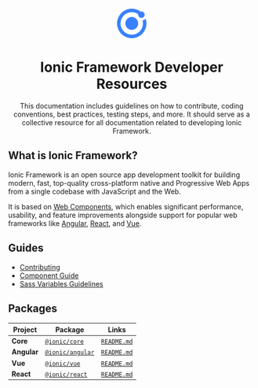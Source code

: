 <p align="center">
  <a href="#">
    <img alt="Ionic Logo" src="https://github.com/ionic-team/ionic-framework/blob/main/.github/assets/logo.png?raw=true" width="60" />
  </a>
</p>

<h1 align="center">
  Ionic Framework Developer Resources
</h1>

<p align="center">
  This documentation includes guidelines on how to contribute, coding conventions, best practices, testing steps, and more. It should serve as a collective resource for all documentation related to developing Ionic Framework.
</p>

## What is Ionic Framework?

Ionic Framework is an open source app development toolkit for building modern, fast, top-quality cross-platform native and Progressive Web Apps from a single codebase with JavaScript and the Web.

It is based on <a href="https://www.webcomponents.org/introduction">Web Components</a>, which enables significant performance, usability, and feature improvements alongside support for popular web frameworks like <a href="https://angular.io/">Angular</a>, <a href="https://reactjs.com/">React</a>, and <a href="https://vuejs.org/">Vue</a>.

## Guides

- [Contributing](./CONTRIBUTING.md)
- [Component Guide](./COMPONENT_GUIDE.md)
- [Sass Variables Guidelines](./sass_variables.md)

## Packages

| Project | Package | Links |
| ------- | ------- |:-----:|
| **Core** | [`@ionic/core`](https://www.npmjs.com/package/@ionic/core) | [`README.md`](core/README.md)
| **Angular** | [`@ionic/angular`](https://www.npmjs.com/package/@ionic/angular) | [`README.md`](packages/angular/README.md)
| **Vue** | [`@ionic/vue`](https://www.npmjs.com/package/@ionic/vue) | [`README.md`](packages/vue/README.md)
| **React** | [`@ionic/react`](https://www.npmjs.com/package/@ionic/react) | [`README.md`](packages/react/README.md)
